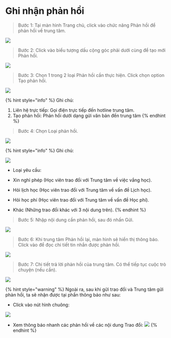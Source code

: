 # Ghi nhận phản hồi

> Bước 1: Tại màn hình Trang chủ, click vào chức năng Phản hồi để phản hồi về trung tâm.

![](../.gitbook/assets/f00917cec630326e6b21%20%282%29.jpg)

> Bước 2: Click vào biểu tượng dấu cộng góc phải dưới cùng để tạo mới Phản hồi.

![](../.gitbook/assets/f0219b1fb2e646b81ff7.jpg)

> Bước 3: Chọn 1 trong 2 loại Phản hồi cần thực hiện. Click chọn option Tạo phản hồi.

![](../.gitbook/assets/2642547c7d8589dbd094.jpg)

{% hint style="info" %}
Ghi chú:

1. Liên hệ trực tiếp: Gọi điện trực tiếp đến hotline trung tâm.
2. Tạo phản hồi: Phản hồi dưới dạng gửi văn bản đến trung tâm
{% endhint %}

> Bước 4: Chọn Loại phản hồi.

![](../.gitbook/assets/7a270e1927e0d3be8af1%20%281%29.jpg)

{% hint style="info" %}
Ghi chú: 

![](../.gitbook/assets/195c49124bebbfb5e6fa-1-.jpg)

* Loại yêu cầu: 

- Xin nghỉ phép \(Học viên trao đổi với Trung tâm về việc vắng học\).

- Hỏi lịch học \(Học viên trao đổi với Trung tâm về vấn đề Lịch học\).

- Hỏi học phí \(Học viên trao đổi với Trung tâm về vấn đề Học phí\).

- Khác \(Những trao đổi khác với 3 nội dung trên\).
{% endhint %}

> Bước 5: Nhập nội dung cần phản hồi, sau đó nhấn Gửi.

![](../.gitbook/assets/c761a5a6a95f5d01044e.jpg)

> Bước 6: Khi trung tâm Phản hồi lại, màn hình sẽ hiển thị thông báo. Click vào để đọc chi tiết tin nhắn được phản hồi.

![](../.gitbook/assets/4f8cbc8acf733b2d6262%20%281%29.jpg)

> Bước 7: Chi tiết trả lời phản hồi của trung tâm. Có thể tiếp tục cuộc trò chuyện \(nếu cần\).

![](../.gitbook/assets/868d9133e4ca109449db.jpg)

{% hint style="warning" %}
Ngoài ra, sau khi gửi trao đổi và Trung tâm gửi phản hồi, ta sẽ nhận được tại phần thông báo như sau:

* Click vào nút hình chuông:

 ![](../.gitbook/assets/f00917cec630326e6b21.jpg) 

* Xem thông báo nhanh các phản hồi về các nội dung Trao đổi: ![](../.gitbook/assets/5b7f1367609e94c0cd8f.jpg) 
{% endhint %}

